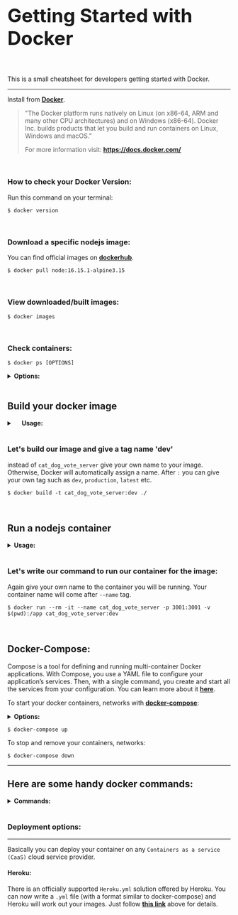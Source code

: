 <h1 style="font-size: 32pt; padding-bottom: 30px; border-bottom: none;"> Getting Started with Docker </h1>

This is a small cheatsheet for developers getting started with Docker.

---

Install from **[Docker](https://docs.docker.com/get-docker/)**.

>"The Docker platform runs natively on Linux (on x86-64, ARM and many other CPU architectures) and on Windows (x86-64). Docker Inc. builds products that let you build and run containers on Linux, Windows and macOS."
> 
> For more information visit:
> **https://docs.docker.com/**

<br>

### How to check your Docker Version:

Run this command on your terminal:

`$ docker version`

<br>


### Download a specific nodejs image:

You can find official images on **[dockerhub](https://hub.docker.com/_/node)**.

`$ docker pull node:16.15.1-alpine3.15`

<br>


### View downloaded/built images:
`$ docker images`

<br>

### Check containers:

`$ docker ps [OPTIONS]`

<details><summary><b>Options:</b></summary>

```shell
--all , -a		# Show all containers (default shows just running)
--filter , -f		# Filter output based on conditions provided
--format		# Pretty-print containers using a Go template
--last , -n	-1	# Show n last created containers (includes all states)
--latest , -l		# Show the latest created container (includes all states)
--no-trunc		# Don't truncate output
--quiet , -q		# Only display container IDs
--size , -s		# Display total file sizes
```

</details>

<br>

## Build your docker image

<details>

<summary><b>&emsp; Usage:</b></summary>

>$ docker build [OPTIONS] PATH | URL | -

 ---

`--file , -f` Name of the Dockerfile (Default is 'PATH/Dockerfile')
 
`-t, --tag` list Name and optionally a tag in the 'name:tag' format`

</details>

<br/>

### Let's build our image and give a tag name 'dev'

instead of `cat_dog_vote_server` give your own name to your image. Otherwise, Docker will automatically assign a name. After `:` you can give your own tag such as `dev`, `production`, `latest` etc.

`$ docker build -t cat_dog_vote_server:dev ./`

<br/>

## Run a nodejs container

<details>

<summary><b> Usage: </b></summary>

> $ docker run [OPTIONS] IMAGE [COMMAND] [ARG...]

---

`-i` for interactive mode
 
`-t` for terminal
 
`-d` for detach

`--name` Assign a name to the container

`--publish , -p` Publish a container's port(s) to the host

`--rm` Automatically remove the container once it has stopped 

`--volume, -v` Allows you to bind a local directory. For more information check **[here](https://docs.docker.com/storage/bind-mounts/)**

</details>

<br/>

### Let's write our command to run our container for the image:

Again give your own name to the container you will be running. Your container name will come after `--name` tag. 

`$ docker run --rm -it --name cat_dog_vote_server -p 3001:3001 -v $(pwd):/app cat_dog_vote_server:dev`

<br>

## Docker-Compose:

Compose is a tool for defining and running multi-container Docker applications. With Compose, you use a YAML file to configure your application’s services. Then, with a single command, you create and start all the services from your configuration. You can learn more about it **[here](https://docs.docker.com/compose/)**.

To start your docker containers, networks with **[docker-compose](https://docs.docker.com/engine/reference/commandline/compose_down/)**:

<details><summary><b>Options:</b></summary>

```shell
--remove-orphans		# Remove containers for services not defined in the Compose file.
--rmi		                # Remove images used by services. "local" remove only images that don't have a custom tag ("local"|"all")
--timeout , -t	10	        # Specify a shutdown timeout in seconds
--volumes , -v		        # Remove named volumes declared in the volumes section of the Compose file and anonymous volumes attached to containers.
```

</details>

`$ docker-compose up`

To stop and remove your containers, networks:

`$ docker-compose down`

---


## Here are some handy docker commands:

<details><summary><b>Commands:</b></summary>

### view running container
`docker ps`

<br>

### remote into the running container
`$ docker exec -it cat_dog_vote_server /bin/sh`

<br>

### look at container information
`$ docker inspect cat_dog_vote_server`

<br>


### look at the logs
`$ docker logs cat_dog_vote_server`

<br>


### stop container
`$ docker stop cat_dog_vote_server`

<br>


### start container again
`$ docker start cat_dog_vote_server`

<br>


### remove container
`$ docker rm cat_dog_vote_server`

<br>

### remove all stopped containers
`$ docker rm $(docker ps --filter status=exited -q)`

<br>

### remove image
`$ docker rmi cat_dog_vote_server`

</details>

<br>

### Deployment options:

---

Basically you can deploy your container on any `Containers as a service (CaaS)` cloud service provider.

#### **Heroku**:

There is an officially supported `Heroku.yml` solution offered by Heroku. You can now write a `.yml` file (with a format similar to docker-compose) and Heroku will work out your images. Just follow **[this link](https://devcenter.heroku.com/categories/deploying-with-docker)** above for details.